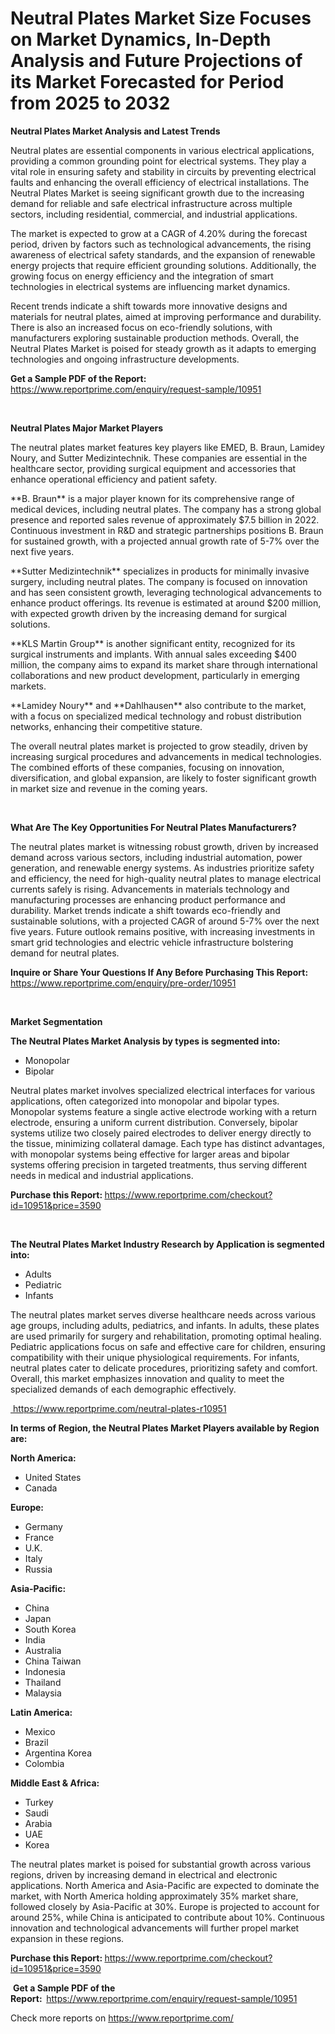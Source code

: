 <p><h1>Neutral Plates Market Size Focuses on Market Dynamics, In-Depth Analysis and Future Projections of its Market Forecasted for Period from 2025 to 2032</h1></p><p><strong>Neutral Plates Market Analysis and Latest Trends</strong></p>
<p><p>Neutral plates are essential components in various electrical applications, providing a common grounding point for electrical systems. They play a vital role in ensuring safety and stability in circuits by preventing electrical faults and enhancing the overall efficiency of electrical installations. The Neutral Plates Market is seeing significant growth due to the increasing demand for reliable and safe electrical infrastructure across multiple sectors, including residential, commercial, and industrial applications.</p><p>The market is expected to grow at a CAGR of 4.20% during the forecast period, driven by factors such as technological advancements, the rising awareness of electrical safety standards, and the expansion of renewable energy projects that require efficient grounding solutions. Additionally, the growing focus on energy efficiency and the integration of smart technologies in electrical systems are influencing market dynamics.</p><p>Recent trends indicate a shift towards more innovative designs and materials for neutral plates, aimed at improving performance and durability. There is also an increased focus on eco-friendly solutions, with manufacturers exploring sustainable production methods. Overall, the Neutral Plates Market is poised for steady growth as it adapts to emerging technologies and ongoing infrastructure developments.</p></p>
<p><strong>Get a Sample PDF of the Report:&nbsp;</strong> <a href="https://www.reportprime.com/enquiry/request-sample/10951?utm_campaign=2930&utm_medium=2&utm_source=Github&utm_content=ia&utm_term=20032025&utm_id=neutral-plates">https://www.reportprime.com/enquiry/request-sample/10951</a></p>
<p>&nbsp;</p>
<p><strong>Neutral Plates Major Market Players</strong></p>
<p><p>The neutral plates market features key players like EMED, B. Braun, Lamidey Noury, and Sutter Medizintechnik. These companies are essential in the healthcare sector, providing surgical equipment and accessories that enhance operational efficiency and patient safety.</p><p>**B. Braun** is a major player known for its comprehensive range of medical devices, including neutral plates. The company has a strong global presence and reported sales revenue of approximately $7.5 billion in 2022. Continuous investment in R&D and strategic partnerships positions B. Braun for sustained growth, with a projected annual growth rate of 5-7% over the next five years.</p><p>**Sutter Medizintechnik** specializes in products for minimally invasive surgery, including neutral plates. The company is focused on innovation and has seen consistent growth, leveraging technological advancements to enhance product offerings. Its revenue is estimated at around $200 million, with expected growth driven by the increasing demand for surgical solutions.</p><p>**KLS Martin Group** is another significant entity, recognized for its surgical instruments and implants. With annual sales exceeding $400 million, the company aims to expand its market share through international collaborations and new product development, particularly in emerging markets.</p><p>**Lamidey Noury** and **Dahlhausen** also contribute to the market, with a focus on specialized medical technology and robust distribution networks, enhancing their competitive stature.</p><p>The overall neutral plates market is projected to grow steadily, driven by increasing surgical procedures and advancements in medical technologies. The combined efforts of these companies, focusing on innovation, diversification, and global expansion, are likely to foster significant growth in market size and revenue in the coming years.</p></p>
<p>&nbsp;</p>
<p><strong>What Are The Key Opportunities For Neutral Plates Manufacturers?</strong></p>
<p><p>The neutral plates market is witnessing robust growth, driven by increased demand across various sectors, including industrial automation, power generation, and renewable energy systems. As industries prioritize safety and efficiency, the need for high-quality neutral plates to manage electrical currents safely is rising. Advancements in materials technology and manufacturing processes are enhancing product performance and durability. Market trends indicate a shift towards eco-friendly and sustainable solutions, with a projected CAGR of around 5-7% over the next five years. Future outlook remains positive, with increasing investments in smart grid technologies and electric vehicle infrastructure bolstering demand for neutral plates.</p></p>
<p><strong>Inquire or Share Your Questions If Any Before Purchasing This Report:</strong> <a href="https://www.reportprime.com/enquiry/pre-order/10951?utm_campaign=2930&utm_medium=2&utm_source=Github&utm_content=ia&utm_term=20032025&utm_id=neutral-plates">https://www.reportprime.com/enquiry/pre-order/10951</a></p>
<p>&nbsp;</p>
<p><strong>Market Segmentation</strong></p>
<p><strong>The Neutral Plates Market Analysis by types is segmented into:</strong></p>
<p><ul><li>Monopolar</li><li>Bipolar</li></ul></p>
<p><p>Neutral plates market involves specialized electrical interfaces for various applications, often categorized into monopolar and bipolar types. Monopolar systems feature a single active electrode working with a return electrode, ensuring a uniform current distribution. Conversely, bipolar systems utilize two closely paired electrodes to deliver energy directly to the tissue, minimizing collateral damage. Each type has distinct advantages, with monopolar systems being effective for larger areas and bipolar systems offering precision in targeted treatments, thus serving different needs in medical and industrial applications.</p></p>
<p><strong>Purchase this Report:&nbsp;</strong><a href="https://www.reportprime.com/checkout?id=10951&price=3590&utm_campaign=2930&utm_medium=2&utm_source=Github&utm_content=ia&utm_term=20032025&utm_id=neutral-plates">https://www.reportprime.com/checkout?id=10951&price=3590</a></p>
<p>&nbsp;</p>
<p><strong>The Neutral Plates Market Industry Research by Application is segmented into:</strong></p>
<p><ul><li>Adults</li><li>Pediatric</li><li>Infants</li></ul></p>
<p><p>The neutral plates market serves diverse healthcare needs across various age groups, including adults, pediatrics, and infants. In adults, these plates are used primarily for surgery and rehabilitation, promoting optimal healing. Pediatric applications focus on safe and effective care for children, ensuring compatibility with their unique physiological requirements. For infants, neutral plates cater to delicate procedures, prioritizing safety and comfort. Overall, this market emphasizes innovation and quality to meet the specialized demands of each demographic effectively.</p></p>
<p><a href="https://www.reportprime.com/neutral-plates-r10951?utm_campaign=2930&utm_medium=2&utm_source=Github&utm_content=ia&utm_term=20032025&utm_id=neutral-plates">&nbsp;https://www.reportprime.com/neutral-plates-r10951</a></p>
<p><strong>In terms of Region, the Neutral Plates Market Players available by Region are:</strong></p>
<p>
    <p> <strong> North America: </strong>
        <ul>
            <li>United States</li>
            <li>Canada</li>
        </ul>
        </p> 
    <p> <strong> Europe: </strong>
        <ul>
            <li>Germany</li>
            <li>France</li>
            <li>U.K.</li>
            <li>Italy</li>
            <li>Russia</li>
        </ul>
        </p> 
    <p> <strong> Asia-Pacific: </strong>
        <ul>
            <li>China</li>
            <li>Japan</li>
            <li>South Korea</li>
            <li>India</li>
            <li>Australia</li>
            <li>China Taiwan</li>
            <li>Indonesia</li>
            <li>Thailand</li>
            <li>Malaysia</li>
        </ul>
        </p> 
    <p> <strong> Latin America: </strong>
        <ul>
            <li>Mexico</li>
            <li>Brazil</li>
            <li>Argentina Korea</li>
            <li>Colombia</li>
        </ul>
        </p> 
    <p> <strong> Middle East & Africa: </strong>
        <ul>
            <li>Turkey</li>
            <li>Saudi</li>
            <li>Arabia</li>
            <li>UAE</li>
            <li>Korea</li>
        </ul>
    </p>
    </p>
<p><p>The neutral plates market is poised for substantial growth across various regions, driven by increasing demand in electrical and electronic applications. North America and Asia-Pacific are expected to dominate the market, with North America holding approximately 35% market share, followed closely by Asia-Pacific at 30%. Europe is projected to account for around 25%, while China is anticipated to contribute about 10%. Continuous innovation and technological advancements will further propel market expansion in these regions.</p></p>
<p><strong>Purchase this Report: </strong><a href="https://www.reportprime.com/checkout?id=10951&price=3590&utm_campaign=2930&utm_medium=2&utm_source=Github&utm_content=ia&utm_term=20032025&utm_id=neutral-plates">https://www.reportprime.com/checkout?id=10951&price=3590</a></p>
<p>&nbsp;<strong>Get a Sample PDF of the Report:&nbsp;&nbsp;</strong><a href="https://www.reportprime.com/enquiry/request-sample/10951?utm_campaign=2930&utm_medium=2&utm_source=Github&utm_content=ia&utm_term=20032025&utm_id=neutral-plates">https://www.reportprime.com/enquiry/request-sample/10951</a></p>
<p><strong></strong></p>
<p>Check more reports on <a href="https://www.reportprime.com/?utm_campaign=2930&utm_medium=2&utm_source=Github&utm_content=ia&utm_term=20032025&utm_id=neutral-plates">https://www.reportprime.com/</a></p>